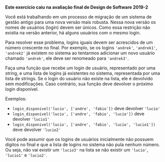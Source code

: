**Este exercício caiu na avaliação final de Design de Software 2019-2**

Você está trabalhando em um processo de migração de um sistema de gestão antigo para uma nova versão mais robusta. Nessa nova versão os nomes de usuários (login) devem ser únicos. Como essa restrição não existia na versão anterior, há alguns usuários com o mesmo login. 

Para resolver esse problema, logins iguais devem ser acrescidos de um número crescente no final. Por exemplo, se os logins `'andrek'`, `'andrek1'`, `'andrek2'` já existem no sistema ao tentarmos adicionar um novo usuário chamado `'andrek'`, ele deve ser renomeado para `'andrek3'`.

Faça uma função que recebe um login de usuário, representado por uma string, e uma lista de logins já existentes no sistema, representada por uma lista de strings. Se o login do usuário não existe na lista, ele é devolvido sem modificações. Caso contrário, sua função deve devolver o próximo login disponível.

Exemplos:

- `login_disponivel('lucio', ['andre', 'fabio'])` deve devolver `'lucio'`
- `login_disponivel('lucio', ['andre', 'fabio', 'lucio'])` deve devolver `'lucio1'`
- `login_disponivel('lucio', ['andre', 'fabio', 'lucio', 'lucio1'])` deve devolver `'lucio2'`

Você pode assumir que os logins de usuários inicialmente não possuem dígitos no final e que a lista de logins no sistema não pula nenhum número. Ou seja, não vai existir um `'lucio3'` na lista se não existir um `'lucio'`, `'lucio1'` e `'lucio2'`.